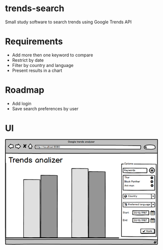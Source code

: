 # trends-search
Small study software to search trends using Google Trends API

# Requirements

- Add more then one keyword to compare
- Restrict by date
- Filter by country and language
- Present results in a chart 

# Roadmap

- Add login
- Save search preferences by user

# UI

![Interface](trends_analizer.png "Interface")
